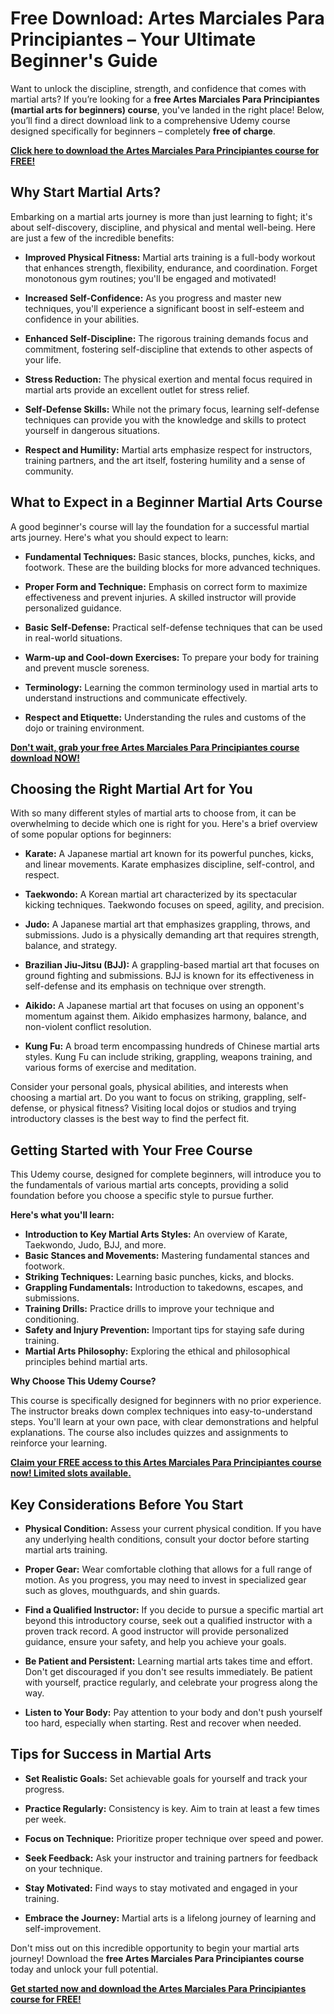 # Free Download: Artes Marciales Para Principiantes – Your Ultimate Beginner's Guide

Want to unlock the discipline, strength, and confidence that comes with martial arts? If you’re looking for a **free Artes Marciales Para Principiantes (martial arts for beginners) course**, you've landed in the right place! Below, you’ll find a direct download link to a comprehensive Udemy course designed specifically for beginners – completely **free of charge**.

[**Click here to download the Artes Marciales Para Principiantes course for FREE!**](https://udemywork.com/artes-marciales-para-principiantes)

## Why Start Martial Arts?

Embarking on a martial arts journey is more than just learning to fight; it's about self-discovery, discipline, and physical and mental well-being. Here are just a few of the incredible benefits:

*   **Improved Physical Fitness:** Martial arts training is a full-body workout that enhances strength, flexibility, endurance, and coordination. Forget monotonous gym routines; you'll be engaged and motivated!

*   **Increased Self-Confidence:** As you progress and master new techniques, you'll experience a significant boost in self-esteem and confidence in your abilities.

*   **Enhanced Self-Discipline:** The rigorous training demands focus and commitment, fostering self-discipline that extends to other aspects of your life.

*   **Stress Reduction:** The physical exertion and mental focus required in martial arts provide an excellent outlet for stress relief.

*   **Self-Defense Skills:** While not the primary focus, learning self-defense techniques can provide you with the knowledge and skills to protect yourself in dangerous situations.

*   **Respect and Humility:** Martial arts emphasize respect for instructors, training partners, and the art itself, fostering humility and a sense of community.

## What to Expect in a Beginner Martial Arts Course

A good beginner's course will lay the foundation for a successful martial arts journey. Here's what you should expect to learn:

*   **Fundamental Techniques:** Basic stances, blocks, punches, kicks, and footwork. These are the building blocks for more advanced techniques.

*   **Proper Form and Technique:** Emphasis on correct form to maximize effectiveness and prevent injuries. A skilled instructor will provide personalized guidance.

*   **Basic Self-Defense:** Practical self-defense techniques that can be used in real-world situations.

*   **Warm-up and Cool-down Exercises:** To prepare your body for training and prevent muscle soreness.

*   **Terminology:** Learning the common terminology used in martial arts to understand instructions and communicate effectively.

*   **Respect and Etiquette:** Understanding the rules and customs of the dojo or training environment.

[**Don't wait, grab your free Artes Marciales Para Principiantes course download NOW!**](https://udemywork.com/artes-marciales-para-principiantes)

## Choosing the Right Martial Art for You

With so many different styles of martial arts to choose from, it can be overwhelming to decide which one is right for you. Here's a brief overview of some popular options for beginners:

*   **Karate:** A Japanese martial art known for its powerful punches, kicks, and linear movements. Karate emphasizes discipline, self-control, and respect.

*   **Taekwondo:** A Korean martial art characterized by its spectacular kicking techniques. Taekwondo focuses on speed, agility, and precision.

*   **Judo:** A Japanese martial art that emphasizes grappling, throws, and submissions. Judo is a physically demanding art that requires strength, balance, and strategy.

*   **Brazilian Jiu-Jitsu (BJJ):** A grappling-based martial art that focuses on ground fighting and submissions. BJJ is known for its effectiveness in self-defense and its emphasis on technique over strength.

*   **Aikido:** A Japanese martial art that focuses on using an opponent's momentum against them. Aikido emphasizes harmony, balance, and non-violent conflict resolution.

*   **Kung Fu:** A broad term encompassing hundreds of Chinese martial arts styles. Kung Fu can include striking, grappling, weapons training, and various forms of exercise and meditation.

Consider your personal goals, physical abilities, and interests when choosing a martial art. Do you want to focus on striking, grappling, self-defense, or physical fitness? Visiting local dojos or studios and trying introductory classes is the best way to find the perfect fit.

## Getting Started with Your Free Course

This Udemy course, designed for complete beginners, will introduce you to the fundamentals of various martial arts concepts, providing a solid foundation before you choose a specific style to pursue further.

**Here's what you'll learn:**

*   **Introduction to Key Martial Arts Styles:** An overview of Karate, Taekwondo, Judo, BJJ, and more.
*   **Basic Stances and Movements:** Mastering fundamental stances and footwork.
*   **Striking Techniques:** Learning basic punches, kicks, and blocks.
*   **Grappling Fundamentals:** Introduction to takedowns, escapes, and submissions.
*   **Training Drills:** Practice drills to improve your technique and conditioning.
*   **Safety and Injury Prevention:** Important tips for staying safe during training.
*   **Martial Arts Philosophy:** Exploring the ethical and philosophical principles behind martial arts.

**Why Choose This Udemy Course?**

This course is specifically designed for beginners with no prior experience. The instructor breaks down complex techniques into easy-to-understand steps. You'll learn at your own pace, with clear demonstrations and helpful explanations. The course also includes quizzes and assignments to reinforce your learning.

[**Claim your FREE access to this Artes Marciales Para Principiantes course now! Limited slots available.**](https://udemywork.com/artes-marciales-para-principiantes)

## Key Considerations Before You Start

*   **Physical Condition:** Assess your current physical condition. If you have any underlying health conditions, consult your doctor before starting martial arts training.

*   **Proper Gear:** Wear comfortable clothing that allows for a full range of motion. As you progress, you may need to invest in specialized gear such as gloves, mouthguards, and shin guards.

*   **Find a Qualified Instructor:** If you decide to pursue a specific martial art beyond this introductory course, seek out a qualified instructor with a proven track record. A good instructor will provide personalized guidance, ensure your safety, and help you achieve your goals.

*   **Be Patient and Persistent:** Learning martial arts takes time and effort. Don't get discouraged if you don't see results immediately. Be patient with yourself, practice regularly, and celebrate your progress along the way.

*   **Listen to Your Body:** Pay attention to your body and don't push yourself too hard, especially when starting. Rest and recover when needed.

## Tips for Success in Martial Arts

*   **Set Realistic Goals:** Set achievable goals for yourself and track your progress.

*   **Practice Regularly:** Consistency is key. Aim to train at least a few times per week.

*   **Focus on Technique:** Prioritize proper technique over speed and power.

*   **Seek Feedback:** Ask your instructor and training partners for feedback on your technique.

*   **Stay Motivated:** Find ways to stay motivated and engaged in your training.

*   **Embrace the Journey:** Martial arts is a lifelong journey of learning and self-improvement.

Don't miss out on this incredible opportunity to begin your martial arts journey! Download the **free Artes Marciales Para Principiantes course** today and unlock your full potential.

[**Get started now and download the Artes Marciales Para Principiantes course for FREE!**](https://udemywork.com/artes-marciales-para-principiantes)
